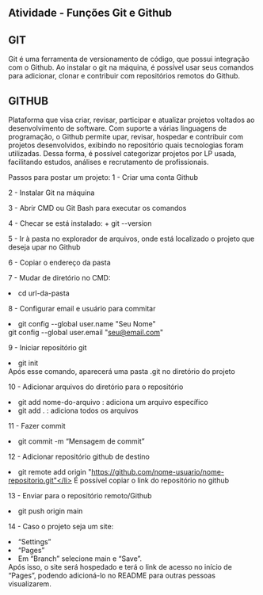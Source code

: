## Atividade - Funções Git e Github

<h2>GIT</h2>
Git é uma ferramenta de versionamento de código, que possui integração com o Github. Ao instalar o git na máquina, é possível usar seus comandos para adicionar, clonar e contribuir com repositórios remotos do Github.

<h2>GITHUB</h2>
Plataforma que visa criar, revisar, participar e atualizar projetos voltados ao desenvolvimento de software. Com suporte a várias linguagens de programação, o Github permite upar, revisar, hospedar e contribuir com projetos desenvolvidos, exibindo no repositório quais tecnologias foram utilizadas. Dessa forma, é possível categorizar projetos por LP usada, facilitando estudos, análises e recrutamento de profissionais. 

Passos para postar um projeto:
1 - Criar uma conta Github

2 - Instalar Git na máquina

3 - Abrir CMD ou Git Bash para executar os comandos

4 - Checar se está instalado:
    + git --version
  
5 - Ir à pasta no explorador de arquivos, onde está localizado o projeto que deseja upar no Github

6 - Copiar o endereço da pasta

7 - Mudar de diretório no CMD:
    <li>cd url-da-pasta</li>
    
8 - Configurar email e usuário para commitar
    <li>git config --global user.name "Seu Nome"</li>
        git config --global user.email  "seu@email.com"
	
9 - Iniciar repositório git 
    <li>git init</li>
    Após esse comando, aparecerá uma pasta .git no diretório do projeto
    
10 - Adicionar arquivos do diretório para o repositório
    <li>git add nome-do-arquivo  : adiciona um arquivo específico</li>
    <li>git add .                : adiciona todos os arquivos</li>
    
11 - Fazer commit
    <li>git commit -m “Mensagem de commit”</li>
    
12 - Adicionar repositório github de destino
    <li>git remote add origin "https://github.com/nome-usuario/nome-repositorio.git"</li>
	  É possível copiar o link do repositório no github
   
13 - Enviar para o repositório remoto/Github
    <li>git push origin main</li>
    
14 - Caso o projeto seja um site: 
    <li>“Settings”</li>
    <li>“Pages”</li>
    <li>Em “Branch” selecione main e “Save”.</li>
	Após isso, o site será hospedado e terá o link de acesso no início de “Pages”, podendo adicioná-lo no README para outras pessoas visualizarem.


